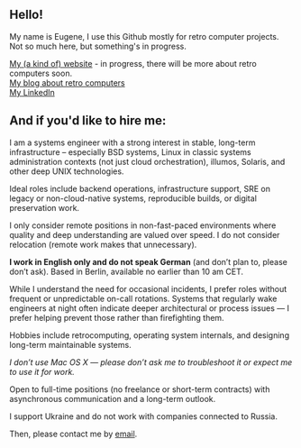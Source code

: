 ## Hello!

My name is Eugene, I use this Github mostly for retro computer projects.  
Not so much here, but something's in progress.

[My (a kind of) website](http://elming.org) - in progress, there will be more about retro computers soon.  
[My blog about retro computers](https://merclangrat.wordpress.com)  
[My LinkedIn](https://www.linkedin.com/in/merclangrat/)

## And if you'd like to hire me:

I am a systems engineer with a strong interest in stable, long-term infrastructure – especially BSD systems, Linux in classic systems administration contexts (not just cloud orchestration), illumos, Solaris, and other deep UNIX technologies.

Ideal roles include backend operations, infrastructure support, SRE on legacy or non-cloud-native systems, reproducible builds, or digital preservation work.

I only consider remote positions in non-fast-paced environments where quality and deep understanding are valued over speed. I do not consider relocation (remote work makes that unnecessary).

**I work in English only and do not speak German** (and don’t plan to, please don’t ask). Based in Berlin, available no earlier than 10 am CET.

While I understand the need for occasional incidents, I prefer roles without frequent or unpredictable on-call rotations. Systems that regularly wake engineers at night often indicate deeper architectural or process issues — I prefer helping prevent those rather than firefighting them.

Hobbies include retrocomputing, operating system internals, and designing long-term maintainable systems.

*I don’t use Mac OS X — please don’t ask me to troubleshoot it or expect me to use it for work.*

Open to full-time positions (no freelance or short-term contracts) with asynchronous communication and a long-term outlook.

I support Ukraine and do not work with companies connected to Russia.

Then, please contact me by [email](mailto:mercurius@elming.org).
